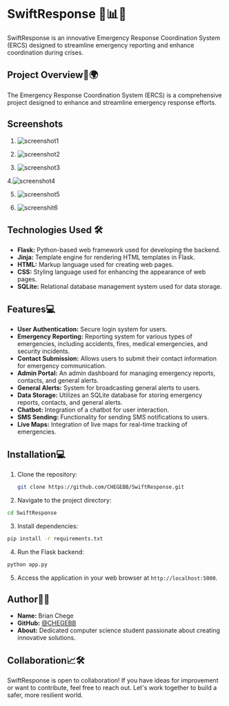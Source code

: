 # SwiftResponse 🚀📊📱

SwiftResponse is an innovative Emergency Response Coordination System (ERCS) designed to streamline emergency reporting and enhance coordination during crises.

## Project Overview📝🌍

The Emergency Response Coordination System (ERCS) is a comprehensive project designed to enhance and streamline emergency response efforts.

## Screenshots

1. ![screenshot1](https://github.com/CHEGEBB/SwiftResponse/assets/123733116/c5d89397-b7fe-4bd8-9789-ffd84eb76989)

2. ![screenshot2](https://github.com/CHEGEBB/SwiftResponse/assets/123733116/236d9f78-67f5-43ce-a740-f993ee29f948)

3. ![screenshot3](https://github.com/CHEGEBB/SwiftResponse/assets/123733116/1bc832bf-0cd2-4ea3-ac1b-27651673bc57)

4.![screenshot4](https://github.com/CHEGEBB/SwiftResponse/assets/123733116/936a9d4f-99c4-4fee-9420-7c0025391b09)

5. ![screenshot5](https://github.com/CHEGEBB/SwiftResponse/assets/123733116/08c383f8-4cd8-4b0a-840b-84de1a670ac9)

6. ![screenshit6](https://github.com/CHEGEBB/SwiftResponse/assets/123733116/b7819444-d8e9-4bcd-b41a-bda4949c67e4)

## Technologies Used 🛠️

- **Flask:** Python-based web framework used for developing the backend.
- **Jinja:** Template engine for rendering HTML templates in Flask.
- **HTML:** Markup language used for creating web pages.
- **CSS:** Styling language used for enhancing the appearance of web pages.
- **SQLite:** Relational database management system used for data storage.

## Features💻

- **User Authentication:** Secure login system for users.
- **Emergency Reporting:** Reporting system for various types of emergencies, including accidents, fires, medical emergencies, and security incidents.
- **Contact Submission:** Allows users to submit their contact information for emergency communication.
- **Admin Portal:** An admin dashboard for managing emergency reports, contacts, and general alerts.
- **General Alerts:** System for broadcasting general alerts to users.
- **Data Storage:** Utilizes an SQLite database for storing emergency reports, contacts, and general alerts.
- **Chatbot:** Integration of a chatbot for user interaction.
- **SMS Sending:** Functionality for sending SMS notifications to users.
- **Live Maps:** Integration of live maps for real-time tracking of emergencies.

## Installation💻

1. Clone the repository:
   ```bash
   git clone https://github.com/CHEGEBB/SwiftResponse.git
   ```
  
2. Navigate to the project directory:
```bash
cd SwiftResponse

```

3. Install dependencies:
```bash
pip install -r requirements.txt

```

4. Run the Flask backend:
```bash
python app.py

```

5. Access the application in your web browser at `http://localhost:5000`.

## Author📸💪

- **Name:** Brian Chege
- **GitHub:** [@CHEGEBB](https://github.com/CHEGEBB)
- **About:** Dedicated computer science student passionate about creating innovative solutions.

## Collaboration📈🛠️

SwiftResponse is open to collaboration! If you have ideas for improvement or want to contribute, feel free to reach out. Let's work together to build a safer, more resilient world.

